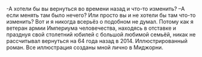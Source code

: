 <!--2025-05-25 10:03:01--><!--pdate:2025-05-22-->
-А хотели бы вы вернуться во времени назад и что-то изменить?
–А если менять там было нечего? Или просто вы и не хотели бы там что-то изменить?
Вот и я никогда всерьёз о подобном не думал.
Потому как я ветеран армии Империума человечества, находясь в отставке и празднуя свой столетний юбилей с большой любимой семьёй, никак не рассчитывал вернуться на 64 года назад в 2014.
Иллюстрированный роман.
Все иллюстрация созданы мной лично в Миджорни.
